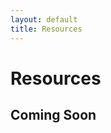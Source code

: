 ```yaml
---
layout: default
title: Resources
---
```


<div id="articles">
  <h1 class="pageTitle">Resources</h1>
  <h2>Coming Soon</h2>
</div>
